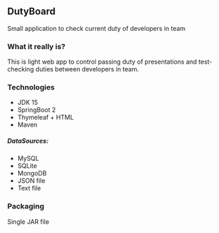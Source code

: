 ## DutyBoard
Small application to check current duty of developers in team

### What it really is?
This is light web app to control passing duty of presentations and test-checking duties between developers in team.

### Technologies
* JDK 15
* SpringBoot 2
* Thymeleaf + HTML
* Maven
##### DataSources:
* MySQL
* SQLite
* MongoDB
* JSON file
* Text file

### Packaging
Single JAR file
